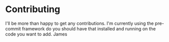# Contributing

I'll be more than happy to get any contributions.
I'm currently using the pre-commit framework do you should have that installed
and running on the code you want to add.
James
